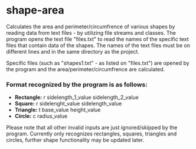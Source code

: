 # shape-area

Calculates the area and perimeter/circumfrence of various shapes by reading data from text files - by utilizing file streams and classes. The program opens the text file "files.txt" to read the names of the specific text files that contain data of the shapes. The names of the text files must be on different lines and in the same directory as the project.

Specific files (such as "shapes1.txt" - as listed on "files.txt") are opened by the program and the area/perimeter/circumfrence are calculated. 

### Format recognized by the program is as follows:

- **Rectangle:** r sidelength_1_value sidelength_2_value
- **Square:** r sidelenght_value sidelength_value
- **Triangle:** t base_value height_value
- **Circle:** c radius_value

Please note that all other invalid inputs are just ignored/skipped by the program. Currently only recognizes rectangles, squares, triangles and circles, further shape functionality may be updated later.



